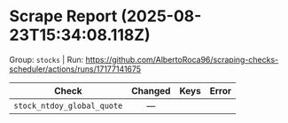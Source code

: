 # Scrape Report (2025-08-23T15:34:08.118Z)

Group: `stocks`  |  Run: https://github.com/AlbertoRoca96/scraping-checks-scheduler/actions/runs/17177141675

| Check | Changed | Keys | Error |
|---|:---:|:--|:--|
| `stock_ntdoy_global_quote` | — |  |  |

